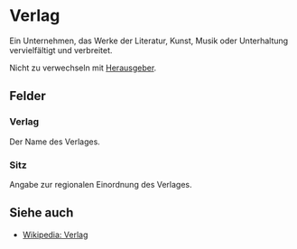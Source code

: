 Verlag
======

Ein Unternehmen, das Werke der Literatur, Kunst, Musik oder Unterhaltung vervielfältigt und verbreitet. 

Nicht zu verwechseln mit [Herausgeber](herausgeber.md "Herausgeber").

## Felder

### Verlag

Der Name des Verlages.

### Sitz

Angabe zur regionalen Einordnung des Verlages.

## Siehe auch

* [Wikipedia: Verlag](https://de.wikipedia.org/wiki/Verlag)
